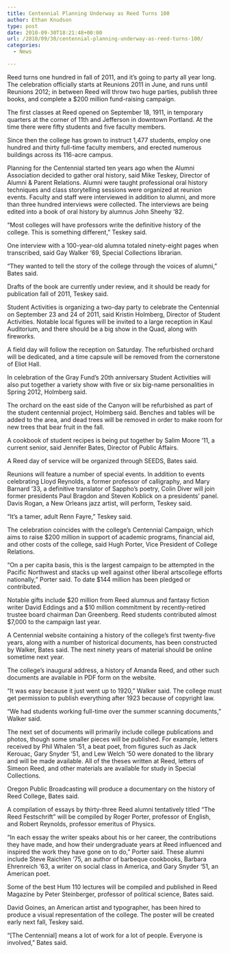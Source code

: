 ```yaml
---
title: Centennial Planning Underway as Reed Turns 100
author: Ethan Knudson
type: post
date: 2010-09-30T18:21:48+00:00
url: /2010/09/30/centennial-planning-underway-as-reed-turns-100/
categories:
  - News

---
```

Reed turns one hundred in fall of 2011, and it’s going to party all year long. The celebration officially starts at Reunions 2011 in June, and runs until Reunions 2012; in between Reed will throw two huge parties, publish three books, and complete a $200 million fund-raising campaign.

The first classes at Reed opened on September 18, 1911, in temporary quarters at the corner of 11th and Jefferson in downtown Portland. At the time there were fifty students and five faculty members.

Since then the college has grown to instruct 1,477 students, employ one hundred and thirty full-time faculty members, and erected numerous buildings across its 116-acre campus.

Planning for the Centennial started ten years ago when the Alumni Association decided to gather oral history, said Mike Teskey, Director of Alumni & Parent Relations. Alumni were taught professional oral history techniques and class storytelling sessions were organized at reunion events. Faculty and staff were interviewed in addition to alumni, and more than three hundred interviews were collected. The interviews are being edited into a book of oral history by alumnus John Sheehy ‘82.

“Most colleges will have professors write the definitive history of the college. This is something different,” Teskey said.

One interview with a 100-year-old alumna totaled ninety-eight pages when transcribed, said Gay Walker ‘69, Special Collections librarian.

“They wanted to tell the story of the college through the voices of alumni,” Bates said.

Drafts of the book are currently under review, and it should be ready for publication fall of 2011, Teskey said.

Student Activities is organizing a two-day party to celebrate the Centennial on September 23 and 24 of 2011, said Kristin Holmberg, Director of Student Activities. Notable local figures will be invited to a large reception in Kaul Auditorium, and there should be a big show in the Quad, along with fireworks.

A field day will follow the reception on Saturday. The refurbished orchard will be dedicated, and a time capsule will be removed from the cornerstone of Eliot Hall.
  
In celebration of the Gray Fund’s 20th anniversary Student Activities will also put together a variety show with five or six big-name personalities in Spring 2012, Holmberg said.

The orchard on the east side of the Canyon will be refurbished as part of the student centennial project, Holmberg said. Benches and tables will be added to the area, and dead trees will be removed in order to make room for new trees that bear fruit in the fall.

A cookbook of student recipes is being put together by Salim Moore ‘11, a current senior, said Jennifer Bates, Director of Public Affairs.

A Reed day of service will be organized through SEEDS, Bates said.

Reunions will feature a number of special events. In addition to events celebrating Lloyd Reynolds, a former professor of calligraphy, and Mary Barnard ‘33, a definitive translator of Sappho’s poetry, Colin Diver will join former presidents Paul Bragdon and Steven Koblick on a presidents’ panel. Davis Rogan, a New Orleans jazz artist, will perform, Teskey said.

“It’s a tamer, adult Renn Fayre,” Teskey said.

The celebration coincides with the college’s Centennial Campaign, which aims to raise $200 million in support of academic programs, financial aid, and other costs of the college, said Hugh Porter, Vice President of College Relations.

“On a per capita basis, this is the largest campaign to be attempted in the Pacific Northwest and stacks up well against other liberal artscollege efforts nationally,” Porter said. To date $144 million has been pledged or contributed.

Notable gifts include $20 million from Reed alumnus and fantasy fiction writer David Eddings and a $10 million commitment by recently-retired trustee board chairman Dan Greenberg. Reed students contributed almost $7,000 to the campaign last year.

A Centennial website containing a history of the college’s first twenty-five years, along with a number of historical documents, has been constructed by Walker, Bates said. The next ninety years of material should be online sometime next year.

The college’s inaugural address, a history of Amanda Reed, and other such documents are available in PDF form on the website.

“It was easy because it just went up to 1920,” Walker said. The college must get permission to publish everything after 1923 because of copyright law.

“We had students working full-time over the summer scanning documents,” Walker said.

The next set of documents will primarily include college publications and photos, though some smaller pieces will be published. For example, letters received by Phil Whalen ‘51, a beat poet, from figures such as Jack Kerouac, Gary Snyder ‘51, and Lew Welch ‘50 were donated to the library and will be made available. All of the theses written at Reed, letters of Simeon Reed, and other materials are available for study in Special Collections.

Oregon Public Broadcasting will produce a documentary on the history of Reed College, Bates said.

A compilation of essays by thirty-three Reed alumni tentatively titled “The Reed Festschrift” will be compiled by Roger Porter, professor of English, and Robert Reynolds, professor emeritus of Physics.

“In each essay the writer speaks about his or her career, the contributions they have made, and how their undergraduate years at Reed influenced and inspired the work they have gone on to do,” Porter said. These alumni include Steve Raichlen ‘75, an author of barbeque cookbooks, Barbara Ehrenreich ‘63, a writer on social class in America, and Gary Snyder ‘51, an American poet.

Some of the best Hum 110 lectures will be compiled and published in Reed Magazine by Peter Steinberger, professor of political science, Bates said.

David Goines, an American artist and typographer, has been hired to produce a visual representation of the college. The poster will be created early next fall, Teskey said.

“[The Centennial] means a lot of work for a lot of people. Everyone is involved,” Bates said.
